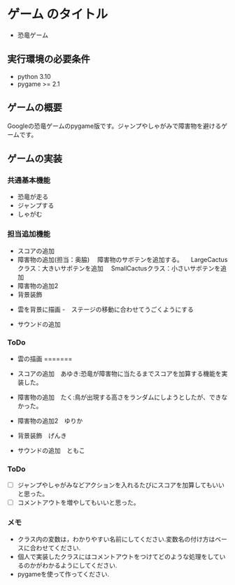 # ゲーム のタイトル

* 恐竜ゲーム

## 実行環境の必要条件

* python 3.10
* pygame >= 2.1

## ゲームの概要

Googleの恐竜ゲームのpygame版です。ジャンプやしゃがみで障害物を避けるゲームです。

## ゲームの実装


### 共通基本機能

* 恐竜が走る
* ジャンプする
* しゃがむ

### 担当追加機能

* スコアの追加
* 障害物の追加(担当：奥脇)
　障害物のサボテンを追加する。
　LargeCactusクラス：大きいサボテンを追加
　SmallCactusクラス：小さいサボテンを追加
* 障害物の追加2
* 背景装飾
- 雲を背景に描画
-　ステージの移動に合わせてうごくようにする

* サウンドの追加

### ToDo
* 雲の描画
=======
* スコアの追加　あゆき:恐竜が障害物に当たるまでスコアを加算する機能を実装した。
* 障害物の追加　たく:鳥が出現する高さをランダムにしようとしたが、できなかった。

* 障害物の追加2　ゆりか
* 背景装飾　げんき
* サウンドの追加　ともこ

### ToDo

* [ ] ジャンプやしゃがみなどアクションを入れるたびにスコアを加算してもいいと思った。
* [ ] コメントアウトを増やしてもいいと思った。

### メモ

* クラス内の変数は，わかりやすい名前にしてください.変数名の付け方はベースに合わせてください.
* 個人で実装したクラスにはコメントアウトをつけてどのような処理をしているのかがわかるようにしてください.
* pygameを使って作ってください.
